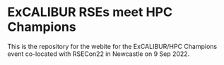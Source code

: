 # ExCALIBUR RSEs meet HPC Champions

This is the repository for the webite for the ExCALIBUR/HPC Champions event
co-located with RSECon22 in Newcastle on 9 Sep 2022.
